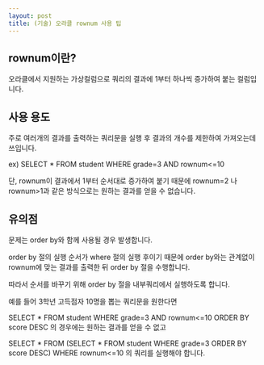 ```yaml
---
layout: post
title: (기술) 오라클 rownum 사용 팁
---
```


rownum이란?
---

오라클에서 지원하는 가상컬럼으로 쿼리의 결과에 1부터 하나씩 증가하여 붙는 컬럼입니다.

사용 용도
---

주로 여러개의 결과를 출력하는 쿼리문을 실행 후 결과의 개수를 제한하여 가져오는데 쓰입니다.

ex) SELECT * FROM student WHERE grade=3 AND rownum<=10

단, rownum이 결과에서 1부터 순서대로 증가하여 붙기 때문에 rownum=2 나 rownum>1과 같은 방식으로는 원하는 결과를 얻을 수 없습니다.

유의점
---

문제는 order by와 함께 사용될 경우 발생합니다.

order by 절의 실행 순서가 where 절의 실행 후이기 때문에 order by와는 관계없이 rownum에 맞는 결과를 출력한 뒤 order by 절을 수행합니다.

따라서 순서를 바꾸기 위해 order by 절을 내부쿼리에서 실행하도록 합니다.

예를 들어 3학년 고득점자 10명을 뽑는 쿼리문을 원한다면 

SELECT * FROM student WHERE grade=3 AND rownum<=10 ORDER BY score DESC 의 경우에는 원하는 결과를 얻을 수 없고

SELECT * FROM (SELECT * FROM student WHERE grade=3 ORDER BY score DESC) WHERE rownum<=10 의 쿼리를 실행해야 합니다.
